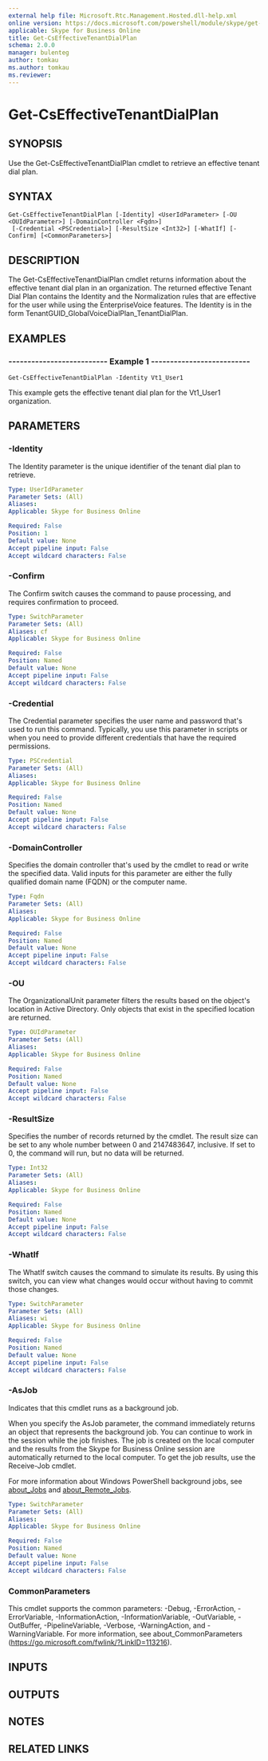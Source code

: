 ```yaml
---
external help file: Microsoft.Rtc.Management.Hosted.dll-help.xml 
online version: https://docs.microsoft.com/powershell/module/skype/get-cseffectivetenantdialplan
applicable: Skype for Business Online
title: Get-CsEffectiveTenantDialPlan
schema: 2.0.0
manager: bulenteg
author: tomkau
ms.author: tomkau
ms.reviewer:
---
```


# Get-CsEffectiveTenantDialPlan

## SYNOPSIS
Use the Get-CsEffectiveTenantDialPlan cmdlet to retrieve an effective tenant dial plan.

## SYNTAX

```
Get-CsEffectiveTenantDialPlan [-Identity] <UserIdParameter> [-OU <OUIdParameter>] [-DomainController <Fqdn>]
 [-Credential <PSCredential>] [-ResultSize <Int32>] [-WhatIf] [-Confirm] [<CommonParameters>]
```

## DESCRIPTION
The Get-CsEffectiveTenantDialPlan cmdlet returns information about the effective tenant dial plan in an organization.
The returned effective Tenant Dial Plan contains the Identity and the Normalization rules that are effective for the user while using the EnterpriseVoice features.
The Identity is in the form TenantGUID_GlobalVoiceDialPlan_TenantDialPlan.

## EXAMPLES

### -------------------------- Example 1 --------------------------
```
Get-CsEffectiveTenantDialPlan -Identity Vt1_User1
```

This example gets the effective tenant dial plan for the Vt1_User1 organization.


## PARAMETERS

### -Identity
The Identity parameter is the unique identifier of the tenant dial plan to retrieve.

```yaml
Type: UserIdParameter
Parameter Sets: (All)
Aliases: 
Applicable: Skype for Business Online

Required: False
Position: 1
Default value: None
Accept pipeline input: False
Accept wildcard characters: False
```

### -Confirm
The Confirm switch causes the command to pause processing, and requires confirmation to proceed.

```yaml
Type: SwitchParameter
Parameter Sets: (All)
Aliases: cf
Applicable: Skype for Business Online

Required: False
Position: Named
Default value: None
Accept pipeline input: False
Accept wildcard characters: False
```

### -Credential
The Credential parameter specifies the user name and password that's used to run this command.
Typically, you use this parameter in scripts or when you need to provide different credentials that have the required permissions.

```yaml
Type: PSCredential
Parameter Sets: (All)
Aliases: 
Applicable: Skype for Business Online

Required: False
Position: Named
Default value: None
Accept pipeline input: False
Accept wildcard characters: False
```

### -DomainController
Specifies the domain controller that's used by the cmdlet to read or write the specified data.
Valid inputs for this parameter are either the fully qualified domain name (FQDN) or the computer name.

```yaml
Type: Fqdn
Parameter Sets: (All)
Aliases: 
Applicable: Skype for Business Online

Required: False
Position: Named
Default value: None
Accept pipeline input: False
Accept wildcard characters: False
```

### -OU
The OrganizationalUnit parameter filters the results based on the object's location in Active Directory.
Only objects that exist in the specified location are returned.

```yaml
Type: OUIdParameter
Parameter Sets: (All)
Aliases: 
Applicable: Skype for Business Online

Required: False
Position: Named
Default value: None
Accept pipeline input: False
Accept wildcard characters: False
```

### -ResultSize
Specifies the number of records returned by the cmdlet.
The result size can be set to any whole number between 0 and 2147483647, inclusive.
If set to 0, the command will run, but no data will be returned.

```yaml
Type: Int32
Parameter Sets: (All)
Aliases: 
Applicable: Skype for Business Online

Required: False
Position: Named
Default value: None
Accept pipeline input: False
Accept wildcard characters: False
```

### -WhatIf
The WhatIf switch causes the command to simulate its results.
By using this switch, you can view what changes would occur without having to commit those changes.

```yaml
Type: SwitchParameter
Parameter Sets: (All)
Aliases: wi
Applicable: Skype for Business Online

Required: False
Position: Named
Default value: None
Accept pipeline input: False
Accept wildcard characters: False
```

### -AsJob
Indicates that this cmdlet runs as a background job.

When you specify the AsJob parameter, the command immediately returns an object that represents the background job. You can continue to work in the session while the job finishes. The job is created on the local computer and the results from the Skype for Business Online session are automatically returned to the local computer. To get the job results, use the Receive-Job cmdlet.

For more information about Windows PowerShell background jobs, see [about_Jobs](https://docs.microsoft.com/powershell/module/microsoft.powershell.core/about/about_jobs?view=powershell-6) and [about_Remote_Jobs](https://docs.microsoft.com/powershell/module/microsoft.powershell.core/about/about_remote_jobs?view=powershell-6).

```yaml
Type: SwitchParameter
Parameter Sets: (All)
Aliases: 
Applicable: Skype for Business Online

Required: False
Position: Named
Default value: None
Accept pipeline input: False
Accept wildcard characters: False
```

### CommonParameters
This cmdlet supports the common parameters: -Debug, -ErrorAction, -ErrorVariable, -InformationAction, -InformationVariable, -OutVariable, -OutBuffer, -PipelineVariable, -Verbose, -WarningAction, and -WarningVariable. For more information, see about_CommonParameters (https://go.microsoft.com/fwlink/?LinkID=113216).


## INPUTS


## OUTPUTS


## NOTES


## RELATED LINKS

